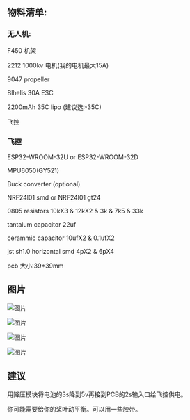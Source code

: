 

## 物料清单: 
### 无人机:
F450 机架

2212 1000kv 电机(我的电机最大15A)

9047 propeller

Blhelis 30A ESC 

2200mAh 35C lipo (建议选>35C)

飞控

### 飞控
ESP32-WROOM-32U or ESP32-WROOM-32D

MPU6050(GY521)

Buck converter (optional)

NRF24l01 smd or NRF24l01 gt24

0805 resistors 10kX3 & 12kX2 & 3k & 7k5 & 33k

tantalum capacitor 22uf

cerammic capacitor 10ufX2 & 0.1ufX2

jst sh1.0 horizontal smd 4pX2 & 6pX4

pcb 大小:39*39mm


## 图片
![图片](https://user-images.githubusercontent.com/93729382/163605281-f46c8015-c6ee-4fe6-9133-b68795f4ed4a.png)

![图片](https://user-images.githubusercontent.com/93729382/163605531-774e886b-8107-40b3-b937-fceb321ee88f.png)

![图片](https://user-images.githubusercontent.com/93729382/163605568-6004d52e-c205-4d54-9db4-31564af72ab2.png)

![图片](https://user-images.githubusercontent.com/93729382/163605898-1341bf81-a2aa-4fe0-b4de-846652ec1dcc.png)


## 建议
用降压模块将电池的3s降到5v再接到PCB的2s输入口给飞控供电。

你可能需要给你的桨叶动平衡。可以用一些胶带。


